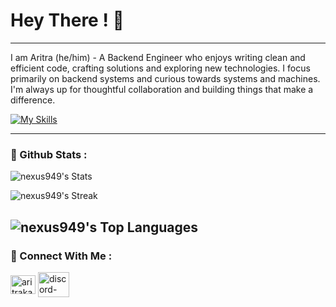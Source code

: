 # Hey There ! 👋
---

I am Aritra (he/him) - A Backend Engineer who enjoys writing clean and efficient code, crafting solutions and exploring new technologies. I focus primarily on backend systems and curious towards systems and machines. I'm always up for thoughtful collaboration and building things that make a difference. 

[![My Skills](https://skillicons.dev/icons?i=js,html,css,nodejs,express,c,cpp,mongo,sqlite,git,linux,docker,postman,obsidian&perline=15)]()

---
### 🧷 Github Stats :

![nexus949's Stats](https://github-readme-stats.vercel.app/api?username=nexus949&theme=gotham&show_icons=true&hide_border=false&count_private=true)

![nexus949's Streak](https://github-readme-streak-stats.herokuapp.com/?user=nexus949&theme=gotham&hide_border=false)

![nexus949's Top Languages](https://github-readme-stats.vercel.app/api/top-langs/?username=nexus949&theme=gotham&show_icons=true&hide_border=false&layout=compact)
---

### 🍞 Connect With Me :

<a href="https://linkedin.com/in/aritrakarmakar09" target="blank"><img align="center" src="https://raw.githubusercontent.com/rahuldkjain/github-profile-readme-generator/master/src/images/icons/Social/linked-in-alt.svg" alt="aritrakarmakar09" height="30" width="40" /></a>  <a href="https://discord.gg/jXxcdhdQxD" target="blank"><img align="center" src="https://raw.githubusercontent.com/rahuldkjain/github-profile-readme-generator/master/src/images/icons/Social/discord.svg" alt="discord-pikachu" height="40" width="50" /></a>
